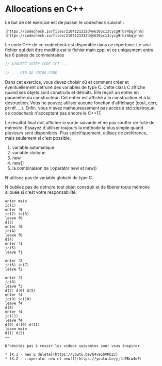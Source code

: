 # Allocations en C++

Le but de cet exercice est de passer le codecheck suivant : 

    [https://codecheck.io/files/2104121332d4y630pc13cyzg9rbr4bqjnnm](https://codecheck.io/files/2104121332d4y630pc13cyzg9rbr4bqjnnm)

Le code C++ de ce codecheck est disponible dans ce répertoire. Le seul fichier qui doit 
être modifié est le fichier main.cpp, et ce uniquement entre les 6 paires de commentaires 

~~~cpp 
// AJOUTEZ VOTRE CODE ICI ...

// ... FIN DE VOTRE CODE
~~~

Dans cet exercice, vous devez choisir où et comment créer et éventuellement détruire des variables de type C. Cette class C affiche quand ses objets sont construits et détruits. Elle reçoit un entier en paramètre 
du constructeur. Cet entier est affiché à la construction et à la destruction. Vous ne pouvez utiliser aucune fonction d'affichage (cout, cerr, printf, ...). Enfin, vous n'avez malheureusement pas accès à std::destroy_at ce codecheck n'acceptant pas encore le C++17.

Le résultat final doit afficher la sortie suivante et ne pas souffrir de fuite de mémoire. Essayez 
d'utiliser toujours la méthode la plus simple quand plusieurs sont disponibles. Plus spécifiquement, 
utilisez de préférence, mais seulement si c'est possible,

1. variable automatique
2. variable statique
3. new 
4. new[]
5. la combinaison de ::operator new et new() 

N'utilisez pas de variable globale de type C.

N'oubliez pas de détruire tout objet construit et de libérer toute mémoire allouée si c'est votre responsabilité.

~~~
enter main
ic(1)
enter f0
ic(2) ic(3)
leave f0
d(3)
enter f0
ic(4)
leave f0
d(4)
enter f1
ic(5)
leave f1

enter f2
ic(6) ic(7)
leave f2

enter f3
ic(8)
leave f3
d(7) d(6) d(5)
enter f4
ic(9) ic(10)
leave f4
d(8)
enter f4
ic(11)
leave f4
d(9) d(10) d(11)
leave main
d(1) d(2)
~~

N'hésitez pas à revoir les videos suivantes pour vous inspirer

* [X.1 - new & delete](https://youtu.be/h4v9GbVMbZc)
* [X.2 - ::operator new et new()](https://youtu.be/yjfcEBcw4wE)